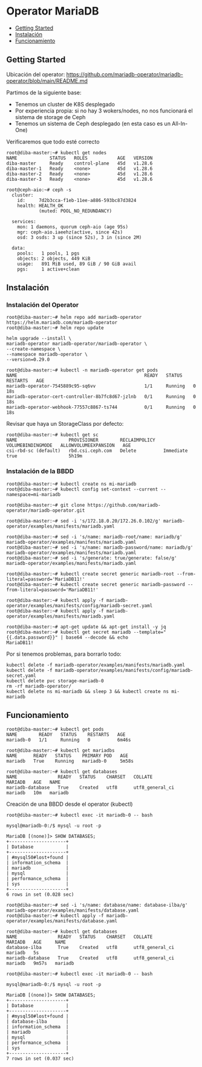 # Operator MariaDB

* [Getting Started](#id0)
* [Instalación](#id10)
* [Funcionamiento](#id20)

## Getting Started <div id='id0' />

Ubicación del operator: https://github.com/mariadb-operator/mariadb-operator/blob/main/README.md

Partimos de la siguiente base:

* Tenemos un cluster de K8S desplegado
* Por experiencia propia: si no hay 3 wokers/nodes, no nos funcionará el sistema de storage de Ceph
* Tenemos un sistema de Ceph desplegado (en esta caso es un All-In-One)

Verificaremos que todo esté correcto

```
root@diba-master:~# kubectl get nodes
NAME            STATUS   ROLES           AGE   VERSION
diba-master     Ready    control-plane   45d   v1.28.6
diba-master-1   Ready    <none>          45d   v1.28.6
diba-master-2   Ready    <none>          45d   v1.28.6
diba-master-3   Ready    <none>          45d   v1.28.6
```

```
root@ceph-aio:~# ceph -s
  cluster:
    id:     7d2b3cca-f1eb-11ee-a886-593bc87d3824
    health: HEALTH_OK
            (muted: POOL_NO_REDUNDANCY)

  services:
    mon: 1 daemons, quorum ceph-aio (age 95s)
    mgr: ceph-aio.iaeehz(active, since 42s)
    osd: 3 osds: 3 up (since 52s), 3 in (since 2M)

  data:
    pools:   1 pools, 1 pgs
    objects: 2 objects, 449 KiB
    usage:   891 MiB used, 89 GiB / 90 GiB avail
    pgs:     1 active+clean
```

## Instalación <div id='id10' />

### Instalación del Operator

```
root@diba-master:~# helm repo add mariadb-operator https://helm.mariadb.com/mariadb-operator
root@diba-master:~# helm repo update

helm upgrade --install \
mariadb-operator mariadb-operator/mariadb-operator \
--create-namespace \
--namespace mariadb-operator \
--version=0.29.0

root@diba-master:~# kubectl -n mariadb-operator get pods
NAME                                               READY   STATUS    RESTARTS   AGE
mariadb-operator-7545889c95-sq6vv                  1/1     Running   0          18s
mariadb-operator-cert-controller-8b7fc8d67-jzlnb   0/1     Running   0          18s
mariadb-operator-webhook-77557c8867-ts744          0/1     Running   0          18s
```

Revisar que haya un StorageClass por defecto:

```
root@diba-master:~# kubectl get sc
NAME                   PROVISIONER        RECLAIMPOLICY   VOLUMEBINDINGMODE   ALLOWVOLUMEEXPANSION   AGE
csi-rbd-sc (default)   rbd.csi.ceph.com   Delete          Immediate           true                   5h19m
```

### Instalación de la BBDD

```
root@diba-master:~# kubectl create ns mi-mariadb
root@diba-master:~# kubectl config set-context --current --namespace=mi-mariadb
```

```
root@diba-master:~# git clone https://github.com/mariadb-operator/mariadb-operator.git

root@diba-master:~# sed -i 's/172.18.0.20/172.26.0.102/g' mariadb-operator/examples/manifests/mariadb.yaml

root@diba-master:~# sed -i 's/name: mariadb-root/name: mariadb/g' mariadb-operator/examples/manifests/mariadb.yaml
root@diba-master:~# sed -i 's/name: mariadb-password/name: mariadb/g' mariadb-operator/examples/manifests/mariadb.yaml
root@diba-master:~# sed -i 's/generate: true/generate: false/g' mariadb-operator/examples/manifests/mariadb.yaml
```

```
root@diba-master:~# kubectl create secret generic mariadb-root --from-literal=password='MariaDB11!'
root@diba-master:~# kubectl create secret generic mariadb-password --from-literal=password='MariaDB11!'

root@diba-master:~# kubectl apply -f mariadb-operator/examples/manifests/config/mariadb-secret.yaml
root@diba-master:~# kubectl apply -f mariadb-operator/examples/manifests/mariadb.yaml
```
```
root@diba-master:~# apt-get update && apt-get install -y jq
root@diba-master:~# kubectl get secret mariadb --template="{{.data.password}}" | base64 --decode && echo
MariaDB11!
```

Por si tenemos problemas, para borrarlo todo:

```
kubectl delete -f mariadb-operator/examples/manifests/mariadb.yaml
kubectl delete -f mariadb-operator/examples/manifests/config/mariadb-secret.yaml
kubectl delete pvc storage-mariadb-0
rm -rf mariadb-operator/
kubectl delete ns mi-mariadb && sleep 3 && kubectl create ns mi-mariadb
```

## Funcionamiento <div id='id20' />

```
root@diba-master:~# kubectl get pods
NAME        READY   STATUS    RESTARTS   AGE
mariadb-0   1/1     Running   0          6m46s

root@diba-master:~# kubectl get mariadbs
NAME      READY   STATUS    PRIMARY POD   AGE
mariadb   True    Running   mariadb-0     5m58s

root@diba-master:~# kubectl get databases
NAME               READY   STATUS    CHARSET   COLLATE           MARIADB   AGE   NAME
mariadb-database   True    Created   utf8      utf8_general_ci   mariadb   10m   mariadb
```

Creación de una BBDD desde el operator (kubectl)

```
root@diba-master:~# kubectl exec -it mariadb-0 -- bash

mysql@mariadb-0:/$ mysql -u root -p

MariaDB [(none)]> SHOW DATABASES;
+---------------------+
| Database            |
+---------------------+
| #mysql50#lost+found |
| information_schema  |
| mariadb             |
| mysql               |
| performance_schema  |
| sys                 |
+---------------------+
6 rows in set (0.028 sec)

root@diba-master:~# sed -i 's/name: database/name: database-ilba/g' mariadb-operator/examples/manifests/database.yaml
root@diba-master:~# kubectl apply -f mariadb-operator/examples/manifests/database.yaml

root@diba-master:~# kubectl get databases
NAME               READY   STATUS    CHARSET   COLLATE           MARIADB   AGE     NAME
database-ilba      True    Created   utf8      utf8_general_ci   mariadb   5s
mariadb-database   True    Created   utf8      utf8_general_ci   mariadb   9m57s   mariadb

root@diba-master:~# kubectl exec -it mariadb-0 -- bash

mysql@mariadb-0:/$ mysql -u root -p

MariaDB [(none)]> SHOW DATABASES;
+---------------------+
| Database            |
+---------------------+
| #mysql50#lost+found |
| database-ilba       |
| information_schema  |
| mariadb             |
| mysql               |
| performance_schema  |
| sys                 |
+---------------------+
7 rows in set (0.037 sec)
```
